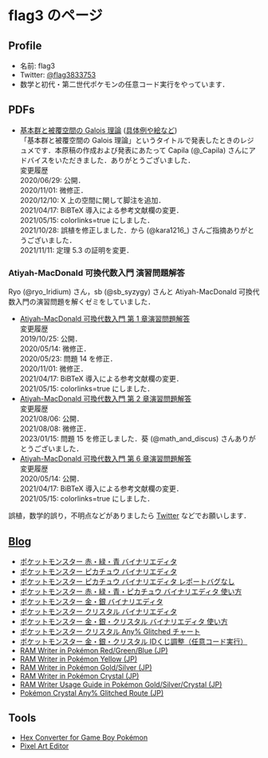 # flag3 のページ

## Profile

- 名前: flag3
- Twitter: [@flag3833753](https://twitter.com/flag3833753)
- 数学と初代・第二世代ポケモンの任意コード実行をやっています．

## PDFs

- [基本群と被覆空間の Galois 理論](pi1.pdf) ([具体例や絵など](pi1_pic.pdf))  
  「基本群と被覆空間の Galois 理論」というタイトルで発表したときのレジュメです．本原稿の作成および発表にあたって Capila (@\_Capila) さんにアドバイスをいただきました．ありがとうございました．  
  変更履歴  
  2020/06/29: 公開．  
  2020/11/01: 微修正．  
  2020/12/10: X 上の空間に関して脚注を追加．  
  2021/04/17: BiBTeX 導入による参考文献欄の変更．  
  2021/05/15: colorlinks=true にしました．  
  2021/10/28: 誤植を修正しました．から (@kara1216\_) さんご指摘ありがとうございました．  
  2021/11/11: 定理 5.3 の証明を変更．

### Atiyah-MacDonald 可換代数入門 演習問題解答

Ryo (@ryo_Iridium) さん，sb (@sb_syzygy) さんと Atiyah-MacDonald 可換代数入門の演習問題を解くゼミをしていました．

- [Atiyah-MacDonald 可換代数入門 第 1 章演習問題解答](atiyah-macdonald/Rings_and_Ideals.pdf)  
  変更履歴  
  2019/10/25: 公開．  
  2020/05/14: 微修正．  
  2020/05/23: 問題 14 を修正．  
  2020/11/01: 微修正．  
  2021/04/17: BiBTeX 導入による参考文献欄の変更．  
  2021/05/15: colorlinks=true にしました．
- [Atiyah-MacDonald 可換代数入門 第 2 章演習問題解答](atiyah-macdonald/Modules.pdf)  
  変更履歴  
  2021/08/06: 公開．  
  2021/08/08: 微修正．  
  2023/01/15: 問題 15 を修正しました．葵 (@math_and_discus) さんありがとうございました．
- [Atiyah-MacDonald 可換代数入門 第 6 章演習問題解答](atiyah-macdonald/Chain_Conditions.pdf)  
  変更履歴  
  2020/05/14: 公開．  
  2021/04/17: BiBTeX 導入による参考文献欄の変更．  
  2021/05/15: colorlinks=true にしました．

誤植，数学的誤り，不明点などがありましたら [Twitter](https://twitter.com/flag3833753) などでお願いします．

## [Blog](https://flag3.github.io/blog/)

- [ポケットモンスター 赤・緑・青 バイナリエディタ](https://flag3.github.io/blog/posts/ram-writer-in-pokemon-red-green-blue/)
- [ポケットモンスター ピカチュウ バイナリエディタ](https://flag3.github.io/blog/posts/ram-writer-in-pokemon-yellow/)
- [ポケットモンスター ピカチュウ バイナリエディタ レポートバグなし](https://flag3.github.io/blog/posts/ram-writer-in-pokemon-yellow-nsc/)
- [ポケットモンスター 赤・緑・青・ピカチュウ バイナリエディタ 使い方](https://flag3.github.io/blog/posts/ram-writer-in-pokemon-gen-1/)
- [ポケットモンスター 金・銀 バイナリエディタ](https://flag3.github.io/blog/posts/ram-writer-in-pokemon-gold-silver/)
- [ポケットモンスター クリスタル バイナリエディタ](https://flag3.github.io/blog/posts/ram-writer-in-pokemon-crystal/)
- [ポケットモンスター 金・銀・クリスタル バイナリエディタ 使い方](https://flag3.github.io/blog/posts/ram-writer-in-pokemon-gen-2/)
- [ポケットモンスター クリスタル Any% Glitched チャート](https://flag3.github.io/blog/posts/speedrun-route-in-pokemon-crystal/)
- [ポケットモンスター 金・銀・クリスタル IDくじ調整（任意コード実行）](https://flag3.github.io/blog/posts/lucky-id-number/)
- [RAM Writer in Pokémon Red/Green/Blue (JP)](https://flag3.github.io/blog/posts/ram-writer-in-pokemon-red-green-blue-en/)
- [RAM Writer in Pokémon Yellow (JP)](https://flag3.github.io/blog/posts/ram-writer-in-pokemon-yellow-en/)
- [RAM Writer in Pokémon Gold/Silver (JP)](https://flag3.github.io/blog/posts/ram-writer-in-pokemon-gold-silver-en/)
- [RAM Writer in Pokémon Crystal (JP)](https://flag3.github.io/blog/posts/ram-writer-in-pokemon-crystal-en/)
- [RAM Writer Usage Guide in Pokémon Gold/Silver/Crystal (JP)](https://flag3.github.io/blog/posts/ram-writer-in-pokemon-gen-2-en/)
- [Pokémon Crystal Any% Glitched Route (JP)](https://flag3.github.io/blog/posts/speedrun-route-in-pokemon-crystal-en/)

## Tools

- [Hex Converter for Game Boy Pokémon](https://flag3.github.io/hex-converter-GB-Pokemon/)
- [Pixel Art Editor](https://flag3.github.io/pixel-art-editor/)
